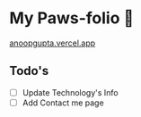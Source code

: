 # My Paws-folio 🐾

[anoopgupta.vercel.app](https://anoopgupta.vercel.app/)

## Todo's
- [ ] Update Technology's Info
- [ ] Add Contact me page
